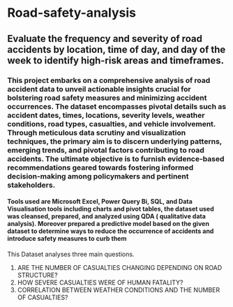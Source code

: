 # Road-safety-analysis
## Evaluate the frequency and severity of road accidents by location, time of day, and day of the week to identify high-risk areas and timeframes.
### This project embarks on a comprehensive analysis of road accident data to unveil actionable insights crucial for bolstering road safety measures and minimizing accident occurrences. The dataset encompasses pivotal details such as accident dates, times, locations, severity levels, weather conditions, road types, casualties, and vehicle involvement. Through meticulous data scrutiny and visualization techniques, the primary aim is to discern underlying patterns, emerging trends, and pivotal factors contributing to road accidents. The ultimate objective is to furnish evidence-based recommendations geared towards fostering informed decision-making among policymakers and pertinent stakeholders.
#### Tools used are Microsoft Excel, Power Query Bi, SQL, and Data Visualisation tools including charts and pivot tables, the dataset used was cleansed, prepared, and analyzed using QDA ( qualitative data analysis). Moreover prepared a predictive model based on the given dataset to determine ways to reduce the occurrence of accidents and introduce safety measures to curb them
This Dataset analyses three main questions.
1. ARE THE NUMBER OF CASUALTIES CHANGING DEPENDING ON ROAD STRUCTURE?
2. HOW SEVERE CASUALTIES WERE OF HUMAN FATALITY?
3. CORRELATION BETWEEN WEATHER CONDITIONS AND THE NUMBER OF CASUALTIES?
